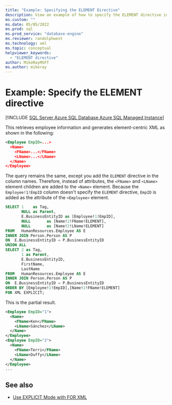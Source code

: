 ```yaml
---
title: "Example: Specifying the ELEMENT Directive"
description: View an example of how to specify the ELEMENT directive in an SQL query to generate element-centric XML.
ms.custom: ""
ms.date: 05/05/2022
ms.prod: sql
ms.prod_service: "database-engine"
ms.reviewer: randolphwest
ms.technology: xml
ms.topic: conceptual
helpviewer_keywords:
  - "ELEMENT directive"
author: MikeRayMSFT
ms.author: mikeray
---
```

# Example: Specify the ELEMENT directive

[!INCLUDE [SQL Server Azure SQL Database Azure SQL Managed Instance](../../includes/applies-to-version/sql-asdb-asdbmi.md)]

This retrieves employee information and generates element-centric XML as shown in the following:

```xml
<Employee EmpID=...>
  <Name>
    <FName>...</FName>
    <LName>...</LName>
  </Name>
</Employee>
```

The query remains the same, except you add the `ELEMENT` directive in the column names. Therefore, instead of attributes, the `<FName>` and `<LName>` element children are added to the `<Name>` element. Because the `Employee!1!EmpID` column doesn't specify the `ELEMENT` directive, `EmpID` is added as the attribute of the `<Employee>` element.

```sql
SELECT 1    as Tag,
       NULL as Parent,
       E.BusinessEntityID as [Employee!1!EmpID],
       NULL       as [Name!2!FName!ELEMENT],
       NULL       as [Name!2!LName!ELEMENT]
FROM   HumanResources.Employee AS E
INNER JOIN Person.Person AS P
ON  E.BusinessEntityID = P.BusinessEntityID
UNION ALL
SELECT 2 as Tag,
       1 as Parent,
       E.BusinessEntityID,
       FirstName,
       LastName
FROM   HumanResources.Employee AS E
INNER JOIN Person.Person AS P
ON  E.BusinessEntityID = P.BusinessEntityID
ORDER BY [Employee!1!EmpID],[Name!2!FName!ELEMENT]
FOR XML EXPLICIT;
```

This is the partial result.

```xml
<Employee EmpID="1">
  <Name>
    <FName>Ken</FName>
    <LName>Sánchez</LName>
  </Name>
</Employee>
<Employee EmpID="2">
  <Name>
    <FName>Terri</FName>
    <LName>Duffy</LName>
  </Name>
</Employee>
...
```

## See also

- [Use EXPLICIT Mode with FOR XML](../../relational-databases/xml/use-explicit-mode-with-for-xml.md)
